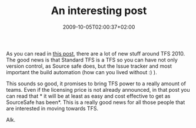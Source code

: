 ﻿---
title: "An interesting post"
description: ""
date: 2009-10-05T02:00:37+02:00
draft: false
tags: [Team Foundation Server]
categories: [Tfs]
---
As you can read in [this post](http://blogs.msdn.com/bharry/archive/2009/10/01/tfs-2010-for-sourcesafe-users.aspx), there are a lot of new stuff around TFS 2010. The good news is that Standard TFS is a TFS so you can have not only version control, as Source safe does, but the Issue tracker and most important the build automation (how can you lived without :) ).

This sounds so good, it promises to bring TFS power to a really amount of teams. Even if the licensing price is not already announced, in that post you can read that * it will be at least as easy and cost effective to get as SourceSafe has been*. This is a really good news for all those people that are interested in moving towards TFS.

Alk.
